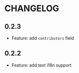 # CHANGELOG

## 0.2.3

- Feature: add `contributors` field

## 0.2.2

- Feature: add text i18n support
